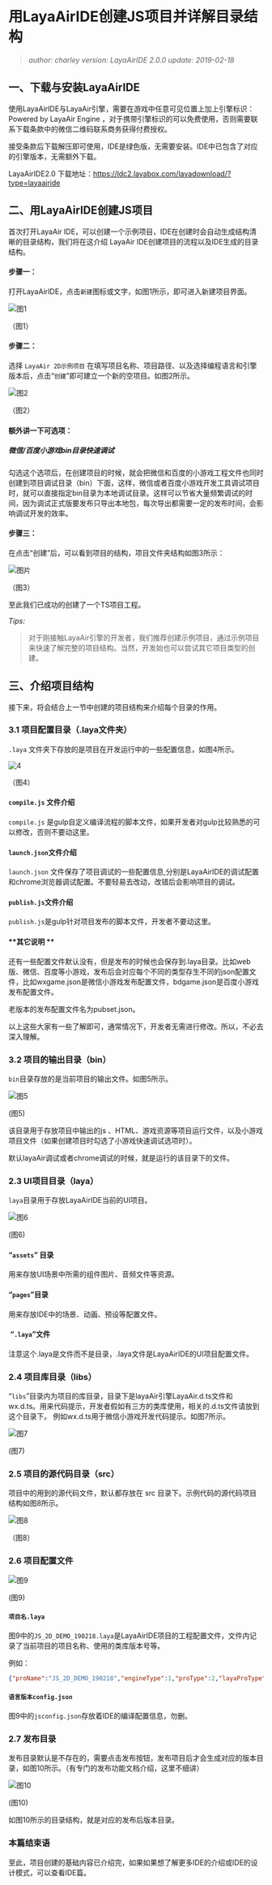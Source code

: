 # 用LayaAirIDE创建JS项目并详解目录结构

> *author: charley   version: LayaAirIDE 2.0.0   update: 2019-02-18* 

## 一、下载与安装LayaAirIDE

使用LayaAirIDE与LayaAir引擎，需要在游戏中任意可见位置上加上引擎标识：Powered by LayaAir Engine
，对于携带引擎标识的可以免费使用，否则需要联系下载条款中的微信二维码联系商务获得付费授权。

接受条款后下载解压即可使用，IDE是绿色版，无需要安装。IDE中已包含了对应的引擎版本，无需额外下载。

LayaAirIDE2.0 下载地址：https://ldc2.layabox.com/layadownload/?type=layaairide



## 二、用LayaAirIDE创建JS项目

 首次打开LayaAir IDE，可以创建一个示例项目，IDE在创建时会自动生成结构清晰的目录结构，我们将在这介绍 LayaAir IDE创建项目的流程以及IDE生成的目录结构。

#### 步骤一：

打开LayaAirIDE，点击`新建`图标或文字，如图1所示，即可进入新建项目界面。

![图1](img/1.png) 

（图1）



#### 步骤二：

选择 `LayaAir 2D示例项目` 在填写项目名称、项目路径、以及选择编程语言和引擎版本后，点击“`创建`”即可建立一个新的空项目。如图2所示。

![图2](img/2.png) 

 （图2）

#### 额外讲一下可选项：

##### 微信/百度小游戏bin目录快速调试

勾选这个选项后，在创建项目的时候，就会把微信和百度的小游戏工程文件也同时创建到项目调试目录（bin）下面，这样，微信或者百度小游戏开发工具调试项目时，就可以直接指定bin目录为本地调试目录。这样可以节省大量频繁调试的时间，因为调试正式版要发布只导出本地包，每次导出都需要一定的发布时间，会影响调试开发的效率。



#### 步骤三：

在点击“创建”后，可以看到项目的结构，项目文件夹结构如图3所示：

![图片](img/3.png)   

（图3）

至此我们已成功的创建了一个TS项目工程。

*Tips:*

> 对于刚接触LayaAir引擎的开发者，我们推荐创建示例项目，通过示例项目来快速了解完整的项目结构。当然，开发始也可以尝试其它项目类型的创建。



## 三、介绍项目结构

接下来，将会结合上一节中创建的项目结构来介绍每个目录的作用。

### 3.1 项目配置目录（.laya文件夹）

 `.laya` 文件夹下存放的是项目在开发运行中的一些配置信息，如图4所示。

![4](img/4.png)  

（图4）

#### `compile.js` 文件介绍 

`compile.js` 是gulp自定义编译流程的脚本文件，如果开发者对gulp比较熟悉的可以修改，否则不要动这里。

#### `launch.json`文件介绍 

`launch.json` 文件保存了项目调试的一些配置信息,分别是LayaAirIDE的调试配置和chrome浏览器调试配置。不要轻易去改动，改错后会影响项目的调试。

#### `publish.js`文件介绍

`publish.js`是gulp针对项目发布的脚本文件，开发者不要动这里。

#### **其它说明 **

还有一些配置文件默认没有，但是发布的时候也会保存到.laya目录。比如web版、微信、百度等小游戏，发布后会对应每个不同的类型存生不同的json配置文件，比如wxgame.json是微信小游戏发布配置文件，bdgame.json是百度小游戏发布配置文件。

老版本的发布配置文件名为pubset.json。

以上这些大家有一些了解即可，通常情况下，开发者无需进行修改。所以，不必去深入理解。



### 3.2 项目的输出目录（bin）

 `bin`目录存放的是当前项目的输出文件。如图5所示。

![图5](img/5.png)   

(图5)

该目录用于存放项目中输出的js 、HTML、游戏资源等项目运行文件，以及小游戏项目文件（如果创建项目时勾选了小游戏快速调试选项时）。

默认layaAir调试或者chrome调试的时候，就是运行的该目录下的文件。



### 2.3 UI项目目录（laya）

`laya`目录用于存放LayaAirIDE当前的UI项目。

![图6](img/6.png) 

(图6)

#### “`assets`” 目录

用来存放UI场景中所需的组件图片、音频文件等资源。

#### “`pages`”目录

用来存放IDE中的场景、动画、预设等配置文件。

#### ​ “`.laya`”文件

注意这个.laya是文件而不是目录，.laya文件是LayaAirIDE的UI项目配置文件。



### 2.4 项目库目录（libs）

 “`libs`”目录内为项目的库目录，目录下是layaAir引擎LayaAir.d.ts文件和wx.d.ts。用来代码提示，开发者假如有三方的类库使用，相关的.d.ts文件请放到这个目录下。 例如wx.d.ts用于微信小游戏开发代码提示。如图7所示。

![图7](img/7.png)    

(图7)



### 2.5 项目的源代码目录（src）

项目中的用到的源代码文件，默认都存放在 src 目录下。示例代码的源代码项目结构如图8所示。

 ![图8](img/8.png)  

（图8）



### 2.6 项目配置文件

![图9](img/9.png) 

(图9)

####  `项目名.laya` 

图9中的`JS_2D_DEMO_190218.laya`是LayaAirIDE项目的工程配置文件，文件内记录了当前项目的项目名称、使用的类库版本号等。

例如：

```json
{"proName":"JS_2D_DEMO_190218","engineType":1,"proType":2,"layaProType":1,"version":"2.0.0"}
```

#### `语言版本config.json`

图9中的`jsconfig.json`存放着IDE的编译配置信息，勿删。



### 2.7 发布目录

发布目录默认是不存在的，需要点击发布按钮，发布项目后才会生成对应的版本目录，如图10所示。（有专门的发布功能文档介绍，这里不细讲）

![图10](img/10.png) 

(图10)

如图10所示的目录结构，就是对应的发布后版本目录。



### 本篇结束语

至此，项目创建的基础内容已介绍完，如果如果想了解更多IDE的介绍或IDE的设计模式，可以查看IDE篇。